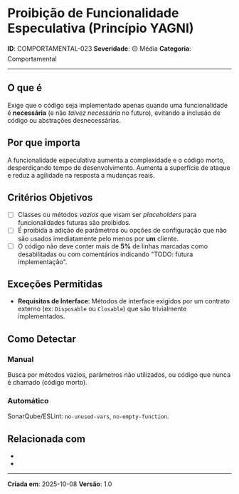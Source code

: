 # Proibição de Funcionalidade Especulativa (Princípio YAGNI)

**ID**: COMPORTAMENTAL-023
**Severidade**: 🟡 Média
**Categoria**: Comportamental

---

## O que é

Exige que o código seja implementado apenas quando uma funcionalidade é **necessária** (e não *talvez necessária* no futuro), evitando a inclusão de código ou abstrações desnecessárias.

## Por que importa

A funcionalidade especulativa aumenta a complexidade e o código morto, desperdiçando tempo de desenvolvimento. Aumenta a superfície de ataque e reduz a agilidade na resposta a mudanças reais.

## Critérios Objetivos

- [ ] Classes ou métodos *vazios* que visam ser *placeholders* para funcionalidades futuras são proibidos.
- [ ] É proibida a adição de parâmetros ou opções de configuração que não são usados imediatamente pelo menos por **um** cliente.
- [ ] O código não deve conter mais de **5%** de linhas marcadas como desabilitadas ou com comentários indicando "TODO: futura implementação".

## Exceções Permitidas

- **Requisitos de Interface**: Métodos de interface exigidos por um contrato externo (ex: `Disposable` ou `Closable`) que são trivialmente implementados.

## Como Detectar

### Manual
Busca por métodos vazios, parâmetros não utilizados, ou código que nunca é chamado (código morto).

### Automático
SonarQube/ESLint: `no-unused-vars`, `no-empty-function`.

## Relacionada com

- [ESTRUTURAL-007]: reforça (Limite de Linhas)
- [ESTRUTURAL-022]: complementa (Simplicidade)

---

**Criada em**: 2025-10-08
**Versão**: 1.0
